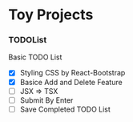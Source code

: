 # Toy Projects

### TODOList
Basic TODO List
- [x] Styling CSS by React-Bootstrap
- [x] Basice Add and Delete Feature
- [ ] JSX => TSX
- [ ] Submit By Enter
- [ ] Save Completed TODO List